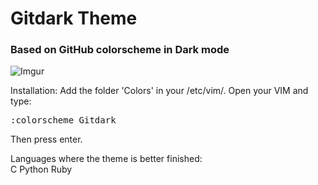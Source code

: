 # Gitdark Theme
### Based on GitHub colorscheme in Dark mode

![Imgur](https://i.imgur.com/aCJrDgL.png)

Installation: Add the folder 'Colors' in your /etc/vim/.
Open your VIM and type: 
<pre>
:colorscheme Gitdark
</pre>
Then press enter.

Languages where the theme is better finished:
<br>
C
Python
Ruby
